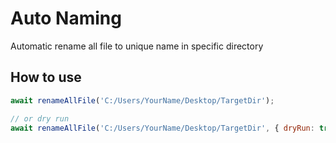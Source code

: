 # Auto Naming

Automatic rename all file to unique name in specific directory

## How to use

```js
await renameAllFile('C:/Users/YourName/Desktop/TargetDir');

// or dry run
await renameAllFile('C:/Users/YourName/Desktop/TargetDir', { dryRun: true });
```

